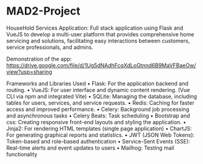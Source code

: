 # MAD2-Project
HouseHold Services Application:
Full stack application using Flask and VueJS to develop a multi-user platform that provides comprehensive home servicing and solutions,
facilitating easy interactions between customers, service professionals, and admins.

Demonstration of the app:
https://drive.google.com/file/d/1Ug5dNAdhFcqXdLoGtnnd6B9MaVFBaeOw/view?usp=sharing 

Frameworks and Libraries Used
• Flask: For the application backend and routing.
• VueJS: For user interface and dynamic content rendering. (Vue CLI via npm and integrated Vite)
• SQLite: Managing the database, including tables for users, services, and service requests.
• Redis: Caching for faster access and improved performance.
• Celery: Background job processing and asynchronous tasks
• Celery Beats: Task scheduling
• Bootstrap and css: Creating responsive front-end layouts and styling the application.
• Jinja2: For rendering HTML templates (single page application)
• ChartJS: For generating graphical reports and statistics.
• JWT (JSON Web Tokens): Token-based and role-based authentication
• Service-Sent Events (SSE): Real-time alerts and event updates to users
• Mailhog: Testing mail functionality
